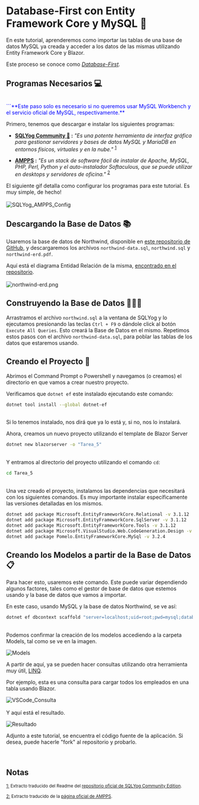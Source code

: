 # Database-First con Entity Framework Core y MySQL 💾

En este tutorial, aprenderemos como importar las tablas de una base de datos MySQL ya creada y acceder a los datos de las mismas utilizando Entity Framework Core y Blazor.

Este proceso se conoce como [*Database-First*](https://docs.microsoft.com/es-es/ef/ef6/modeling/designer/workflows/database-first).


## Programas Necesarios 💻
> ```
<span style="color:blue">
```**Este paso solo es necesario si no queremos usar MySQL Workbench y el servicio oficial de MySQL, respectivamente.**</span>

Primero, tenemos que descargar e instalar los siguientes programas:


- **[SQLYog Community 🐬](https://github.com/webyog/sqlyog-community/wiki/Downloads) :**  *"Es una potente herramienta de interfaz gráfica para gestionar servidores y bases de datos MySQL y MariaDB en entornos físicos, virtuales y en la nube."*	<sup><a id="fnp1" href="#fn1">1</a></sup>

- **[AMPPS](https://ampps.com/downloads) :**	*"Es un stack de software fácil de instalar de Apache, MySQL, PHP, Perl, Python y el auto-instalador Softaculous, que se puede utilizar en desktops y servidores de oficina."*	<sup><a id="fnp2" href="#fn2">2</a></sup>

El siguiente gif detalla como configurar los programas para este tutorial. Es muy simple, de hecho!
<br><br>
![SQLYog_AMPPS_Config](SQLYog_AMPPS_Config.gif)


## Descargando la Base de Datos 📚
Usaremos la base de datos de Northwind, disponible en <a href="https://github.com/dalers/mywind">este repositorio de GitHub</a>, y descargaremos los archivos `northwind-data.sql`, `northwind.sql` y `northwind-erd.pdf`.

Aquí está el diagrama Entidad Relación de la misma, [encontrado en el repositorio](https://github.com/dalers/mywind/raw/master/northwind-erd.png).
<br><br>
![northwind-erd.png](https://github.com/dalers/mywind/raw/master/northwind-erd.png)

## Construyendo la Base de Datos 👷‍♂️📄

Arrastramos el archivo `northwind.sql` a la ventana de SQLYog y lo ejecutamos presionando las teclas `Ctrl + F9` o dándole click al botón `Execute All Queries`. Esto creará la Base de Datos en el mismo. Repetimos estos pasos con el archivo `northwind-data.sql`, para poblar las tablas de los datos que estaremos usando.


## Creando el Proyecto 📁
Abrimos el Command Prompt o Powershell y navegamos (o creamos) el directorio en que vamos a crear nuestro proyecto.

Verificamos que `dotnet ef` este instalado ejecutando este comando:
```bash
dotnet tool install --global dotnet-ef
```
<br>
Si lo tenemos instalado, nos dirá que ya lo está y, si no, nos lo instalará.

Ahora, creamos un nuevo proyecto utilizando el template de Blazor Server
```bash
dotnet new blazorserver -o "Tarea_5"
```
<br>
Y entramos al directorio del proyecto utilizando el comando <code>cd</code>:

```bash
cd Tarea_5
```

<br>
Una vez creado el proyecto, instalamos las dependencias que necesitará con los siguientes comandos. Es muy importante instalar específicamente las versiones detalladas en los mismos.

```bash
dotnet add package Microsoft.EntityFrameworkCore.Relational -v 3.1.12
dotnet add package Microsoft.EntityFrameworkCore.SqlServer -v 3.1.12
dotnet add package Microsoft.EntityFrameworkCore.Tools -v 3.1.12
dotnet add package Microsoft.VisualStudio.Web.CodeGeneration.Design -v 5.0.2
dotnet add package Pomelo.EntityFrameworkCore.MySql -v 3.2.4
```

## Creando los Modelos a partir de la Base de Datos 📋
Para hacer esto, usaremos este comando. Este puede variar dependiendo algunos factores, tales como el gestor de base de datos que estemos usando y la base de datos que vamos a importar.

En este caso, usando MySQL y la base de datos Northwind, se ve así:
```bash
dotnet ef dbcontext scaffold "server=localhost;uid=root;pwd=mysql;database=northwind" Pomelo.EntityFrameworkCore.MySql --output-dir Models --force
```
<br>
Podemos confirmar la creación de los modelos accediendo a la carpeta Models, tal como se ve en la imagen.

![Models](https://i.ibb.co/cDGXLN8/image.png)

A partir de aquí, ya se pueden hacer consultas utilizando otra herramienta muy útil, [LINQ](https://docs.microsoft.com/en-us/dotnet/csharp/programming-guide/concepts/linq/).

Por ejemplo, esta es una consulta para cargar todos los empleados en una tabla usando Blazor.

![VSCode_Consulta](https://i.ibb.co/cgCVZRr/image.png)
<br><br>
Y aquí está el resultado.


![Resultado](https://i.ibb.co/5YxR6Wh/image.png)

Adjunto a este tutorial, se encuentra el código fuente de la aplicación. Si desea, puede hacerle "fork" al repositorio y probarlo.


<br >

## Notas

<sub><a id="fn1" href="#fnp1">1:</a> Extracto traducido del Readme del [repositorio oficial de SQLYog Community Edition](https://github.com/webyog/sqlyog-community).</sub>

<sub><a id="fn2" href="#fnp2">2:</a>	Extracto traducido de la [página oficial de AMPPS](https://ampps.com).</sub>

<!--stackedit_data:
eyJwcm9wZXJ0aWVzIjoiZXh0ZW5zaW9uczpcbiAgcHJlc2V0Oi
Bjb21tb25tYXJrXG4iLCJoaXN0b3J5IjpbLTE4MTk4Njk1ODYs
LTY4Mjk5MTQyMCwtMTgzODU0ODU1OSwtNzU3ODc3NDUzLC0yMD
AzMTAyNTM2LC0xMjQ2NTAwNTU3LDE4NTY0MTIyNDcsLTE5MjYz
NDc4NiwtMTkzNDM0MzU3MywtMTMyMTU3NDczMCwtMTM1MDI5MT
YzLDEyMDAyNzQ0MDksMTIwNTc1OTIzOSwyMDcxODMxNTc2LC0x
MDQ4NjcyMzE2LC0xMjQyNTQ4Mzk0XX0=
-->